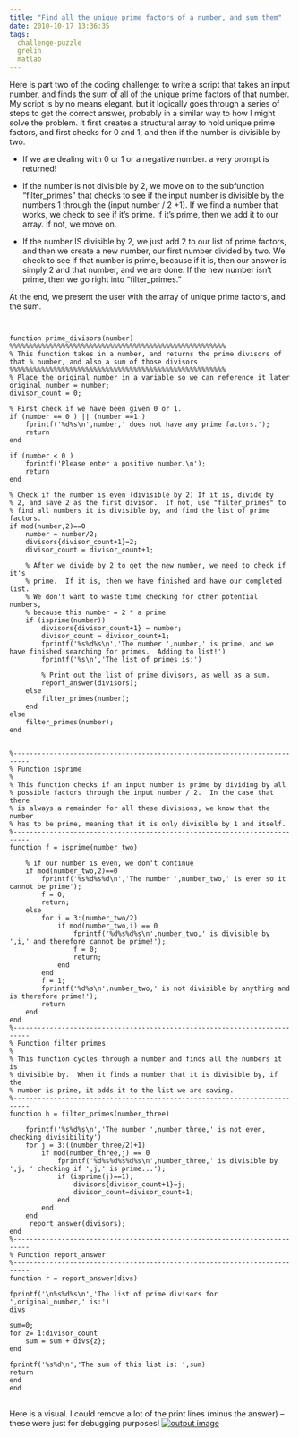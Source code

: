 ```yaml
---
title: "Find all the unique prime factors of a number, and sum them"
date: 2010-10-17 13:36:35
tags:
  challenge-puzzle
  grelin
  matlab
---
```



Here is part two of the coding challenge: to write a script that takes an input number, and finds the sum of all of the unique prime factors of that number. My script is by no means elegant, but it logically goes through a series of steps to get the correct answer, probably in a similar way to how I might solve the problem. It first creates a structural array to hold unique prime factors, and first checks for 0 and 1, and then if the number is divisible by two.

- If we are dealing with 0 or 1 or a negative number. a very prompt is returned!

- If the number is not divisible by 2, we move on to the subfunction “filter_primes” that checks to see if the input number is divisible by the numbers 1 through the (input number / 2 +1). If we find a number that works, we check to see if it’s prime. If it’s prime, then we add it to our array. If not, we move on.

- If the number IS divisible by 2, we just add 2 to our list of prime factors, and then we create a new number, our first number divided by two. We check to see if that number is prime, because if it is, then our answer is simply 2 and that number, and we are done. If the new number isn’t prime, then we go right into “filter_primes.”

At the end, we present the user with the array of unique prime factors, and the sum.

<pre>
<code>
 
function prime_divisors(number) 
%%%%%%%%%%%%%%%%%%%%%%%%%%%%%%%%%%%%%%%%%%%%%%%%%%%%%% 
% This function takes in a number, and returns the prime divisors of that % number, and also a sum of those divisors 
%%%%%%%%%%%%%%%%%%%%%%%%%%%%%%%%%%%%%%%%%%%%%%%%%%%%%%  
% Place the original number in a variable so we can reference it later
original_number = number;
divisor_count = 0;

% First check if we have been given 0 or 1.
if (number == 0 ) || (number ==1 )
    fprintf('%d%s\n',number,' does not have any prime factors.');
    return
end

if (number < 0 )
    fprintf('Please enter a positive number.\n');
    return
end
    
% Check if the number is even (divisible by 2) If it is, divide by
% 2, and save 2 as the first divisor.  If not, use &quot;filter_primes&quot; to 
% find all numbers it is divisible by, and find the list of prime factors.
if mod(number,2)==0
    number = number/2;
    divisors{divisor_count+1}=2;
    divisor_count = divisor_count+1;
    
    % After we divide by 2 to get the new number, we need to check if it's
    % prime.  If it is, then we have finished and have our completed list.
    % We don't want to waste time checking for other potential numbers,
    % because this number = 2 * a prime
    if (isprime(number))
        divisors{divisor_count+1} = number;
        divisor_count = divisor_count+1;
        fprintf('%s%d%s\n','The number ',number,' is prime, and we have finished searching for primes.  Adding to list!')
        fprintf('%s\n','The list of primes is:')
        
        % Print out the list of prime divisors, as well as a sum.
        report_answer(divisors);
    else
        filter_primes(number);
    end
else
    filter_primes(number);
end
    
    
%--------------------------------------------------------------------------
% Function isprime
%
% This function checks if an input number is prime by dividing by all
% possible factors through the input number / 2.  In the case that there 
% is always a remainder for all these divisions, we know that the number
% has to be prime, meaning that it is only divisible by 1 and itself.
%--------------------------------------------------------------------------
function f = isprime(number_two)

    % if our number is even, we don't continue
    if mod(number_two,2)==0
        fprintf('%s%d%s%d\n','The number ',number_two,' is even so it cannot be prime');
        f = 0;
        return;
    else
        for i = 3:(number_two/2)
            if mod(number_two,i) == 0
                fprintf('%d%s%d%s\n',number_two,' is divisible by ',i,' and therefore cannot be prime!');
                f = 0;
                return;
            end
        end
        f = 1;
        fprintf('%d%s\n',number_two,' is not divisible by anything and is therefore prime!');
        return
    end
end
%--------------------------------------------------------------------------
% Function filter primes
%
% This function cycles through a number and finds all the numbers it is
% divisible by.  When it finds a number that it is divisible by, if the
% number is prime, it adds it to the list we are saving.
%--------------------------------------------------------------------------
function h = filter_primes(number_three)

    fprintf('%s%d%s\n','The number ',number_three,' is not even, checking divisibility')
    for j = 3:((number_three/2)+1)
        if mod(number_three,j) == 0
            fprintf('%d%s%d%s%d%s\n',number_three,' is divisible by ',j, ' checking if ',j,' is prime...');
            if (isprime(j)==1);
                divisors{divisor_count+1}=j;
                divisor_count=divisor_count+1;
            end
        end
    end
     report_answer(divisors);   
end
%--------------------------------------------------------------------------
% Function report_answer
%--------------------------------------------------------------------------
function r = report_answer(divs)

fprintf('\n%s%d%s\n','The list of prime divisors for ',original_number,' is:')
divs

sum=0;
for z= 1:divisor_count
    sum = sum + divs{z};
end
    
fprintf('%s%d\n','The sum of this list is: ',sum)
return
end
end
</code>
</pre>

Here is a visual. I could remove a lot of the print lines (minus the answer) – these were just for debugging purposes! [![](http://www.vsoch.com/blog/wp-content/uploads/2010/10/fibonacci-output-300x172.jpg "output image")](http://www.vsoch.com/blog/wp-content/uploads/2010/10/fibonacci-output.jpg)


